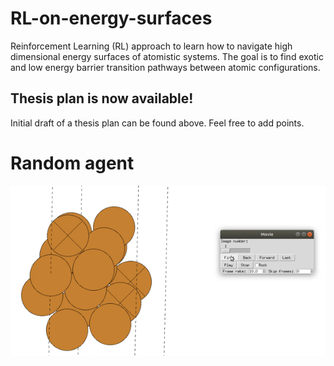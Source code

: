 # RL-on-energy-surfaces
Reinforcement Learning (RL) approach to learn how to navigate high dimensional energy surfaces of atomistic systems. The goal is to find exotic and low energy barrier transition pathways between atomic configurations.


## Thesis plan is now available!
Initial draft of a thesis plan can be found above. Feel free to add points.


# Random agent
![](random_agent.gif)
